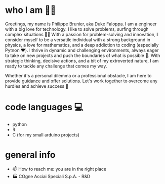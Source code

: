 # who I am 👨‍🔬

Greetings, my name is Philippe Brunier, aka Duke Faloppa. 
I am a engineer with a big love for technology. I like to solve problems, surfing through complex situations 🏄‍♂️ 
With a passion for problem-solving and innovation, I consider myself to be a versatile individual with a strong background in physics, a love for mathematics, and a deep addiction to coding (especially Pytnon :heart:). I thrive in dynamic and challenging environments, always eager to take on new projects and push the boundaries of what is possible 🤟. With strategic thinking, decisive actions, and a bit of my extroverted nature, I am ready to tackle any challenge that comes my way. 

Whether it's a personal dilemma or a professional obstacle, I am here to provide guidance and offer solutions. 
Let's work together to overcome any hurdles and achieve success :muscle:

# code languages 💻

+ python 
+ R
+ C (for my small arduino projects)
 
# general info

- 📫 How to reach me: you are in the right place
- :factory: COgne Acciai Speciali S.p.A. - R&D
<!---    - 👀 I’m interested in:
    -  data science projects
    -  engineering applications
    -  FEM/CFD calculations
    -  rapsberry pi projects 
--->



<!---
DukeFaloppa/DukeFaloppa is a ✨ special ✨ repository because its `README.md` (this file) appears on your GitHub profile.
You can click the Preview link to take a look at your changes.
--->
